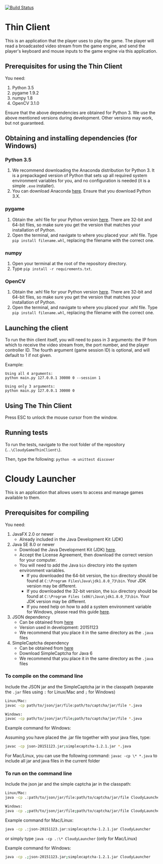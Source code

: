[![Build Status](https://travis-ci.org/insert-coin/CloudyGameThinClient.svg?branch=master)](https://travis-ci.org/insert-coin/CloudyGameThinClient)

# Thin Client
This is an application that the player uses to play the game. The player will read a broadcasted video stream from the game engine, and send the player's keyboard and mouse inputs to the game engine via this application.

## Prerequisites for using the Thin Client 
You need:

1. Python 3.5
2. pygame 1.9.2
3. numpy 1.8
4. OpenCV 3.1.0

Ensure that the above dependencies are obtained for Python 3. We use the above mentioned versions during development. Other versions may work, but not guaranteed.

## Obtaining and installing dependencies (for Windows)

### Python 3.5
1. We recommend downloading the Anaconda distribution for Python 3. It is a prepackaged version of Python that sets up all required system environment variables for you, and no configuration is needed (it is a simple `.exe` installer).
2. You can download Anaconda [here](https://www.continuum.io/downloads). Ensure that you download Python 3.X.

### pygame
1. Obtain the .whl file for your Python version [here](http://www.lfd.uci.edu/~gohlke/pythonlibs/#pygame). There are 32-bit and 64-bit files, so make sure you get the version that matches your installation of Python.
2. Open the terminal, and navigate to where you placed your .whl file. Type `pip install filename.whl`, replacing the filename with the correct one.

### numpy
1. Open your terminal at the root of the repository directory. 
2. Type `pip install -r requirements.txt`.

### OpenCV
1. Obtain the .whl file for your Python version [here](http://www.lfd.uci.edu/~gohlke/pythonlibs/#opencv). There are 32-bit and 64-bit files, so make sure you get the version that matches your installation of Python.
2. Open the terminal, and navigate to where you placed your .whl file. Type `pip install filename.whl`, replacing the filename with the correct one.

## Launching the client
To run the thin client itself, you will need to pass in 3 arguments: the IP from which to receive the video stream from, the port number, and the player controller ID. The fourth argument (game session ID) is optional, and will default to 1 if not given.

Example: 
```
Using all 4 arguments:
python main.py 127.0.0.1 30000 0 --session 1

Using only 3 arguments:
python main.py 127.0.0.1 30000 0
```

## Using The Thin Client
Press ESC to unlock the mouse cursor from the window.

## Running tests
To run the tests, navigate to the root folder of the repository (`..\CloudyGameThinClient\`). 

Then, type the following:
`python -m unittest discover`

# Cloudy Launcher
This is an application that allows users to access and manage games available to them.

## Prerequisites for compiling
You need:

1. JavaFX 2.0 or newer
    - Already included in the Java Development Kit (JDK)
2. Java SE 8.0 or newer
    - Download the Java Development Kit (JDK) [here](http://www.oracle.com/technetwork/java/javase/downloads/jdk8-downloads-2133151.html).
    - Accept the License Agreement, then download the correct version for your computer.
    - You will need to add the Java `bin` directory into the system environment variables. 
        - If you downloaded the 64-bit version, the `bin` directory should be found at `C:\Program Files\Java\jdk1.8.0_73\bin`. Your JDK version may be different.
        - If you downloaded the 32-bit version, the `bin` directory should be found at `C:\Program Files (x86)\Java\jdk1.8.0_73\bin`. Your JDK version may be different.
        - If you need help on how to add a system environment variable for Windows, please read this guide [here](http://www.howtogeek.com/118594/how-to-edit-your-system-path-for-easy-command-line-access/).
3. JSON dependency
    - Can be obtained from [here](http://mvnrepository.com/artifact/org.json/json)
    - Version used in development: 20151123
    - We recommend that you place it in the same directory as the `.java` files
4. SimpleCaptcha dependency
    - Can be obtained from [here](http://simplecaptcha.sourceforge.net)
    - Download SimpleCaptcha for Java 6
    - We recommend that you place it in the same directory as the `.java` files

### To compile on the command line
Include the JSON jar and the SimpleCaptcha jar in the classpath
(separate the `.jar` files using `:` for Linux/Mac and `;` for Windows)
```bash
Linux/Mac:
javac -cp path/to/json/jar/file:path/to/captcha/jar/file *.java

Windows:
javac -cp path/to/json/jar/file;path/to/captcha/jar/file *.java
```
Example command for Windows: 

Assuming you have placed the .jar file together with your java files, type:
```bash
javac -cp json-20151123.jar;simplecaptcha-1.2.1.jar *.java
```
For Mac/Linux, you can use the following command:
`javac -cp \* *.java` to include all jar and java files in the current folder

### To run on the command line
Include the json jar and the simple captcha jar in the classpath:
```bash
Linux/Mac:
java -cp .:path/to/json/jar/file:path/to/captcha/jar/file CloudyLauncher

Windows:
java -cp .;path/to/json/jar/file;path/to/captcha/jar/file CloudyLauncher
```
Example command for Mac/Linux:
```bash
java -cp .:json-20151123.jar:simplecaptcha-1.2.1.jar CloudyLauncher
```
or simply type `java -cp .:\* CloudyLauncher` (only for Mac/Linux)

Example command for Windows:
```bash
java -cp .;json-20151123.jar;simplecaptcha-1.2.1.jar CloudyLauncher
```
